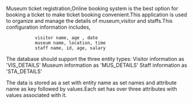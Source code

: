 Museum ticket registration,Online booking system is the best option for booking a ticket to make ticket booking convenient.This application is used to organize and manage the details of museum,visitor and staffs.This configuration information includes,
                             
               visitor name, age , date
               museum name, location, time
               staff name, id, age, salary
               
The database should support the three entity types:
              Visitor information as 'VIS_DETAILS'
              Museum information as 'MUS_DETAILS'
              Staff information as 'STA_DETAILS'
              
The data is stored as a set with entity name as set names and attribute name as key followed by values.Each set has over three attributes with values associated with it.              
              
              
